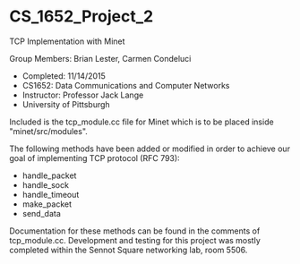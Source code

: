 # CS_1652_Project_2
TCP Implementation with Minet

Group Members:
Brian Lester, Carmen Condeluci

- Completed: 11/14/2015
- CS1652: Data Communications and Computer Networks
- Instructor: Professor Jack Lange
- University of Pittsburgh

Included is the tcp_module.cc file for Minet which is to be placed inside "minet/src/modules".

The following methods have been added or modified in order to achieve our goal of implementing TCP protocol (RFC 793):

- handle_packet
- handle_sock
- handle_timeout
- make_packet
- send_data

Documentation for these methods can be found in the comments of tcp_module.cc. 
Development and testing for this project was mostly completed within the Sennot Square networking lab, room 5506.
